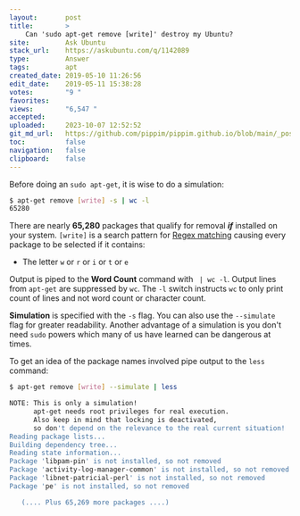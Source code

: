 ```yaml
---
layout:       post
title:        >
    Can 'sudo apt-get remove [write]' destroy my Ubuntu?
site:         Ask Ubuntu
stack_url:    https://askubuntu.com/q/1142089
type:         Answer
tags:         apt
created_date: 2019-05-10 11:26:56
edit_date:    2019-05-11 15:38:28
votes:        "9 "
favorites:    
views:        "6,547 "
accepted:     
uploaded:     2023-10-07 12:52:52
git_md_url:   https://github.com/pippim/pippim.github.io/blob/main/_posts/2019/2019-05-10-Can-_sudo-apt-get-remove-_write__-destroy-my-Ubuntu_.md
toc:          false
navigation:   false
clipboard:    false
---
```


Before doing an `sudo apt-get`, it is wise to do a simulation:


``` bash
$ apt-get remove [write] -s | wc -l
65280
```

There are nearly **65,280** packages that qualify for removal ***if*** installed on your system. `[write]` is a search pattern for  [Regex matching][1] causing every package to be selected if it contains:

 - The letter `w` or `r` or `i` or `t` or `e`

Output is piped to the **Word Count** command with ` | wc -l`. Output lines from `apt-get` are suppressed by `wc`. The `-l` switch instructs `wc` to only print count of lines and not word count or character count.

**Simulation** is specified with the `-s` flag. You can also use the `--simulate` flag for greater readability. Another advantage of a simulation is you don't need `sudo` powers which many of us have learned can be dangerous at times.

To get an idea of the package names involved pipe output to the `less` command:

``` bash
$ apt-get remove [write] --simulate | less

NOTE: This is only a simulation!
      apt-get needs root privileges for real execution.
      Also keep in mind that locking is deactivated,
      so don't depend on the relevance to the real current situation!
Reading package lists...
Building dependency tree...
Reading state information...
Package 'libpam-pin' is not installed, so not removed
Package 'activity-log-manager-common' is not installed, so not removed
Package 'libnet-patricial-perl' is not installed, so not removed
Package 'pe' is not installed, so not removed

   (.... Plus 65,269 more packages ....)
```

  [1]: https://en.wikipedia.org/wiki/Regular_expression

